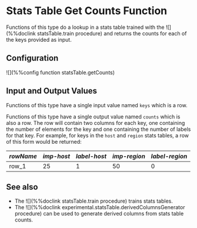 # Stats Table Get Counts Function

Functions of this type do a lookup in a stats table trained with the ![](%%doclink statsTable.train procedure) and returns 
the counts for each of the keys provided as input.

## Configuration

![](%%config function statsTable.getCounts)

## Input and Output Values

Functions of this type have a single input value named `keys` which is a row.

Functions of this type have a single output value named `counts` which is also a row. 
The row will contain two columns for each key, one containing the number of elements 
for the key and one containing the number of labels for that key. For example, for 
 keys in the `host` and `region` stats tables, a row of this form would be returned:

|  *rowName*   |  *imp-host*  |  *label-host* | *imp-region*  | *label-region* |
|----------|---|---|---|---|
| row_1     | 25  | 1 | 50 | 0 |


## See also
* The ![](%%doclink statsTable.train procedure) trains stats tables.
* The ![](%%doclink experimental.statsTable.derivedColumnsGenerator procedure) can be used to generate derived columns from stats table counts.

